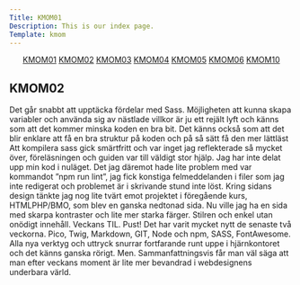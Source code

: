 ```yaml
---
Title: KMOM01
Description: This is our index page.
Template: kmom
---
```


<div class="leftmenue">
<ul>
<a href="%base_url%?report/kmom01">KMOM01</a>
<a class="active" href="%base_url%?report/kmom02">KMOM02</a>
<a href="%base_url%?report/kmom03">KMOM03</a>
<a href="%base_url%?report/kmom04">KMOM04</a>
<a href="%base_url%?report/kmom05">KMOM05</a>
<a href="%base_url%?report/kmom06">KMOM06</a>
<a href="%base_url%?report/kmom10">KMOM10</a>
</ul>
</div>

<div class="righttext">
<h2>KMOM02</h2>
Det går snabbt att upptäcka fördelar med Sass. Möjligheten att kunna skapa variabler och använda sig av nästlade villkor är ju ett rejält lyft och känns som att det kommer minska koden en bra bit. Det känns också som att det blir enklare att få en bra struktur på koden och på så sätt få den mer lättläst
Att kompilera sass gick smärtfritt och var inget jag reflekterade så mycket över, föreläsningen och guiden var till väldigt stor hjälp. Jag har inte delat upp min kod i nuläget. Det jag däremot hade lite problem med var kommandot ”npm run lint”, jag fick konstiga felmeddelanden i filer som jag inte redigerat och problemet är i skrivande stund inte löst.
Kring sidans design tänkte jag nog lite tvärt emot projektet i föregående kurs, HTMLPHP/BMO, som blev en ganska nedtonad sida. Nu ville jag ha en sida med skarpa kontraster och lite mer starka färger. Stilren och enkel utan onödigt innehåll.
Veckans TIL.  Pust! Det har varit mycket nytt de senaste två veckorna. Pico, Twig, Markdown, GIT,  Node och npm, SASS, FontAwesome. Alla nya verktyg och uttryck snurrar fortfarande runt uppe i hjärnkontoret och det känns ganska rörigt. Men. Sammanfattningsvis får man väl säga att man efter veckans moment är lite mer bevandrad i webdesignens underbara värld.

</div>
